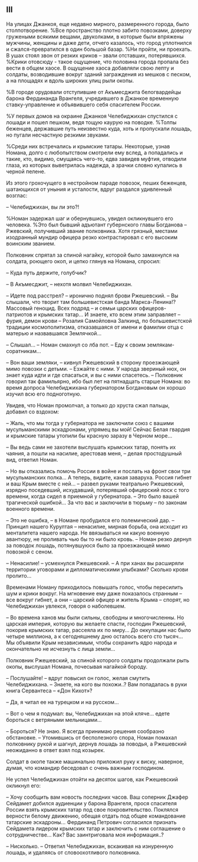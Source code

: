 ## III

На улицах Джанкоя, еще недавно мирного, размеренного города, было столпотворение.
%Все пространство плотно забито повозками, доверху гружеными всякими вещами, двуколками, в которые были впряжены мужчины, женщины и даже дети, отчего казалось, что город уплотнился и сжался-превратился в один большой базар.
%Ни пройти, ни проехать. В ушах стоял звон от резких криков – звали отставших, потерявшихся.
%Крики отовсюду - такое ощущение, что половина города пропала без вести в общем хаосе.
В ощущение хаоса добавляли свою лепту и солдаты, возводившие вокруг зданий заграждения из мешков с песком, а на площадях и вдоль широких улиц рыли окопы.

%В городе орудовали отступившие от Акъмесджита белогвардейцы барона Фердинанда Врангеля, учредившего в Джанкое временную ставку-управление и объявившего себя спасителем России.

%У первых домов на окраине Джанкоя Челебиджихан спустился с лошади и пошел пешком, ведя тощую каурую на поводке.
%Толпы беженцев, державшие путь неизвестно куда, хоть и пропускали лошадь, но пугали несчастную резкими звуками.

%Среди них встречались и крымские татары.
Некоторые, узнав Номана, долго с любопытством смотрели ему вслед, а попадались и такие, кто, видимо, смущаясь чего-то, едва завидев муфтия, отводили глаза, из которых выветрилась надежда, а зрачки словно купались в черной пелене.

Из этого грохочущего в нестройном параде повозок, пеших беженцев, шатающихся от уныния и усталости, вдруг раздался удивленный возглас:

– Челебиджихан, вы ли это?!

%Номан задержал шаг и обернувшись, увидел окликнувшего его человека.
%Это был бывший адъютант губернского главы Богданова – Ржевский, получивший звание полковника.
Хотя грязный, местами изодранный мундир офицера резко контрастировал с его высоким воинским званием.

Полковник спрятал за спиной нагайку, которой было замахнулся на солдата, роющего окоп, и цепко глянув на Номана, спросил:

– Куда путь держите, голубчик?

– В Акъмесджит, – нехотя молвил Челебиджихан.

– Идете под расстрел?
– иронично поднял брови Ржешевский.
– Вы слышали, что творит там большевистская банда Маркса-Ленина!?
Массовый геноцид.
Всех подряд – и семьи царских офицеров-патриотов и крымских татар...
И знаете, кто всем этим заправляет – фурия, демон крови – Розалия Самойловна Залкинд, по большевистской традиции космополитизма, отказавшаяся от имени и фамилии отца с матерью и назвавшаяся Землячкой…

– Слышал…
– Номан смахнул со лба пот.
– Еду к своим землякам-соратникам...

– Вон ваши земляки, – кивнул Ржешевский в сторону проезжающей мимо повозки с детьми.
– Езжайте с ними.
У народа звериный нюх, он знает куда идти и где спасаться, и вы с ними спасетесь.
– Полковник говорил так фамильярно, ибо был лет на пятнадцать старше Номана: во время допроса Челебиджихана губернатором Богдановым он хорошо изучил всю его подноготную.

Увидев, что Номан промолчал, а только до хруста сжал пальцы, добавил со вздохом:

– Жаль, что мы тогда у губернатора не заключили союз с вашими мусульманскими эскадронами, упрямец вы мой!
Сейчас Белая гвардия и крымские татары утопили бы красную заразу в Черном море... 

– Вы ведь сами не захотели выслушать крымских татар, понять их чаяния, а пошли на насилие, арестовав меня, – делая простодушный вид, ответил Номан.

– Но вы отказались помочь России в войне и послать на фронт свои три мусульманских полка...
А теперь, видите, какая заваруха.
Россия гибнет и ваш Крым вместе с ней...
– развел руками театрально Ржешевский, изрядно поседевший, исхудавший, потерявший офицерский лоск с того времени, когда сидел в приемной у губернатора.
– Это было вашей трагической ошибкой...
За что вас и заключили в тюрьму – по законам военного времени.

– Это не ошибка, – в Номане пробудился его полемический дар.
– Принцип нашего Курултая – ненасилие, мирная борьба, она исходит из менталитета нашего народа.
Не ввязываться ни какую военную авантюру, не проливать чью бы то ни было кровь.
– Номан резко дернул за поводок лошадь, потянувшуюся было за проезжающей мимо повозкой с сеном.

– Ненасилие!
– усмехнулся Ржешевский.
– А при ханах вы расширяли территории уговорами и дипломатическими улыбками?
Сколько крови пролито...

Временами Номану приходилось повышать голос, чтобы пересилить шум и крики вокруг.
На мгновение ему даже показалось странным – все вокруг гибнет, а они – царский офицер и житель Крыма – спорят, но Челебиджихан увлекся, говоря о наболевшем.

– Во времена ханов мы были сильны, свободны и многочисленны.
Но царская империя, которую вы желаете спасти, господин Ржешевский, покорив крымских татар, рассеяла их по миру...
До оккупации нас было четыре миллиона, а к сегодняшнему дню осталось всего сто тысяч...
Мы объявили Крым независимым, чтобы сохранить ядро народа и окончательно не исчезнуть с лица земли...

Полковник Ржешевский, за спиной которого солдаты продолжали рыть окопы, выслушал Номана, почесывая нагайкой бороду.

– Послушайте!
– вдруг повысил он голос, желая смутить Челебиджихана.
– Знаете, на кого вы похожи..?
Вам попадалась в руки книга Сервантеса – «Дон Кихот»?

– Да, я читал ее на турецком и на русском...

– Вот о чем я подумал: вы, Челебиджихан на этой кляче... едете бороться с ветряными мельницами...

– Бороться?
Не знаю.
Я всегда принимаю решения сообразно обстановке.
– Утомившись от бесполезного спора, Номан помахал полковнику рукой и шагнул, дернув лошадь за поводья, а Ржешевский неожиданно в ответ взял под козырек.

Солдат в окопе также машинально приложил руку к виску, наверное, думая, что командир беседовал с очень важным господином.

Не успел Челебиджихан отойти на десяток шагов, как Ржешевский окликнул его:

– Хочу сообщить вам новость последних часов.
Ваш соперник Джафер Сейдамет добился аудиенции у барона Врангеля, прося спасителя России взять крымских татар под свое покровительство.
Поклялся верности белому движению, обещая отдать под общее командование татарские эскадроны...
Фердинанд Петрович согласился признать Сейдамета лидером крымских татар и заключить с ним соглашение о сотрудничестве...
Как?
Вас заинтриговала моя информация..?

– Нисколько.
– Ответил Челебиджихан, вскакивая на изнуренную лошадь, и удаляясь от словоохотливого полковника.

